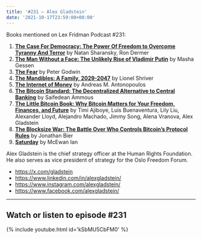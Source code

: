 ```yaml
---
title: '#231 – Alex Gladstein'
date: '2021-10-17T23:59:00+00:00'
---
```


Books mentioned on Lex Fridman Podcast #231:

1. <b><a href="https://amzn.to/3XNxD9N" target="_blank" rel="sponsored noopener noreferrer">The Case For Democracy: The Power Of Freedom to Overcome Tyranny And Terror</a></b> by Natan Sharansky, Ron Dermer
2. <b><a href="https://amzn.to/3k6kJF2" target="_blank" rel="sponsored noopener noreferrer">The Man Without a Face: The Unlikely Rise of Vladimir Putin</a></b> by Masha Gessen
3. <b><a href="https://amzn.to/3ZtgTGe" target="_blank" rel="sponsored noopener noreferrer">The Fear</a></b> by Peter Godwin
4. <b><a href="https://amzn.to/3IQb0x0" target="_blank" rel="sponsored noopener noreferrer">The Mandibles: A Family, 2029-2047</a></b> by Lionel Shriver
5. <b><a href="https://amzn.to/3iEa6ZL" target="_blank" rel="sponsored noopener noreferrer">The Internet of Money</a></b> by Andreas M. Antonopoulos
6. <b><a href="https://amzn.to/3H6Aaq2" target="_blank" rel="sponsored noopener noreferrer">The Bitcoin Standard: The Decentralized Alternative to Central Banking</a></b> by Saifedean Ammous
7. <b><a href="https://amzn.to/3vZXZJI" target="_blank" rel="sponsored noopener noreferrer">The Little Bitcoin Book: Why Bitcoin Matters for Your Freedom, Finances, and Future</a></b> by Timi Ajiboye, Luis Buenaventura, Lily Liu, Alexander Lloyd, Alejandro Machado, Jimmy Song, Alena Vranova, Alex Gladstein
8. <b><a href="https://amzn.to/3IKIq00" target="_blank" rel="sponsored noopener noreferrer">The Blocksize War: The Battle Over Who Controls Bitcoin’s Protocol Rules</a></b> by Jonathan Bier
9. <b><a href="https://amzn.to/3WbYbQw" target="_blank" rel="sponsored noopener noreferrer">Saturday</a></b> by McEwan Ian

<!--more-->

Alex Gladstein is the chief strategy officer at the Human Rights Foundation. He also serves as vice president of strategy for the Oslo Freedom Forum.

- <a href="https://x.com/gladstein" target="_blank">https://x.com/gladstein</a>
- <a href="https://www.linkedin.com/in/alexgladstein/" target="_blank">https://www.linkedin.com/in/alexgladstein/</a>
- <a href="https://www.instagram.com/alexgladstein/" target="_blank">https://www.instagram.com/alexgladstein/</a>
- <a href="https://www.facebook.com/alexgladstein/" target="_blank">https://www.facebook.com/alexgladstein/</a>

- - - - - -

## Watch or listen to episode #231

{% include youtube.html id='kSbMU5CbFM0' %}